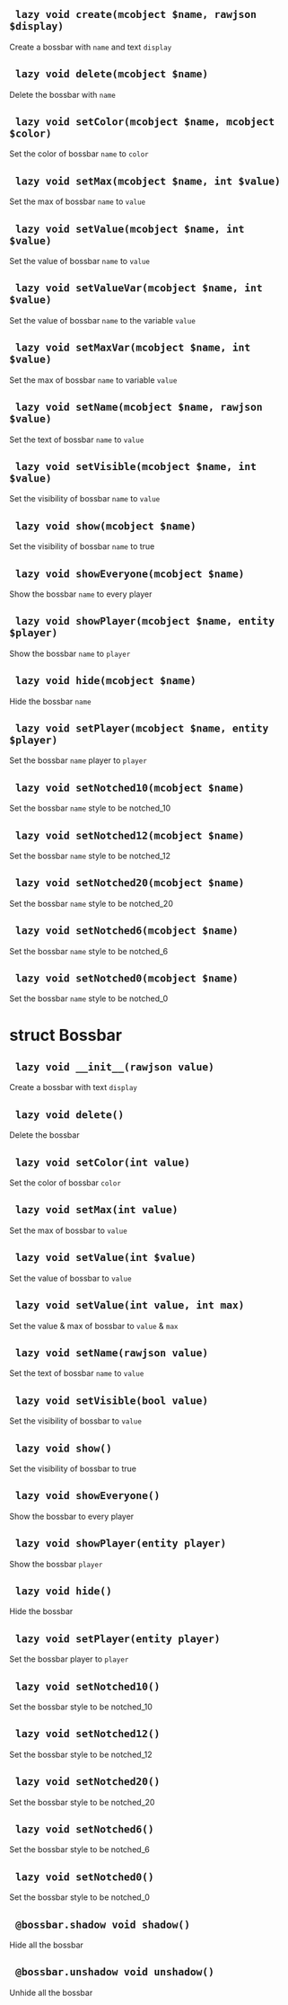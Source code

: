## ` lazy void create(mcobject $name, rawjson $display)`
Create a bossbar with `name` and text `display`

## ` lazy void delete(mcobject $name)`
Delete the bossbar with `name`

## ` lazy void setColor(mcobject $name, mcobject $color)`
Set the color of bossbar `name` to `color`

## ` lazy void setMax(mcobject $name, int $value)`
Set the max of bossbar `name` to `value`

## ` lazy void setValue(mcobject $name, int $value)`
Set the value of bossbar `name` to `value`

## ` lazy void setValueVar(mcobject $name, int $value)`
Set the value of bossbar `name` to the variable `value`

## ` lazy void setMaxVar(mcobject $name, int $value)`
Set the max of bossbar `name` to variable `value`

## ` lazy void setName(mcobject $name, rawjson $value)`
Set the text of bossbar `name` to `value`

## ` lazy void setVisible(mcobject $name, int $value)`
Set the visibility of bossbar `name` to `value`

## ` lazy void show(mcobject $name)`
Set the visibility of bossbar `name` to true

## ` lazy void showEveryone(mcobject $name)`
Show the bossbar `name` to every player

## ` lazy void showPlayer(mcobject $name, entity $player)`
Show the bossbar `name` to `player`

## ` lazy void hide(mcobject $name)`
Hide the bossbar `name`

## ` lazy void setPlayer(mcobject $name, entity $player)`
Set the bossbar `name` player to `player`

## ` lazy void setNotched10(mcobject $name)`
Set the bossbar `name` style to be notched_10

## ` lazy void setNotched12(mcobject $name)`
Set the bossbar `name` style to be notched_12

## ` lazy void setNotched20(mcobject $name)`
Set the bossbar `name` style to be notched_20

## ` lazy void setNotched6(mcobject $name)`
Set the bossbar `name` style to be notched_6

## ` lazy void setNotched0(mcobject $name)`
Set the bossbar `name` style to be notched_0

# struct Bossbar


## ` lazy void __init__(rawjson value)`
Create a bossbar with text `display`

## ` lazy void delete()`
Delete the bossbar

## ` lazy void setColor(int value)`
Set the color of bossbar `color`

## ` lazy void setMax(int value)`
Set the max of bossbar to `value`

## ` lazy void setValue(int $value)`
Set the value of bossbar to `value`

## ` lazy void setValue(int value, int max)`
Set the value & max of bossbar to `value` & `max`

## ` lazy void setName(rawjson value)`
Set the text of bossbar `name` to `value`

## ` lazy void setVisible(bool value)`
Set the visibility of bossbar to `value`

## ` lazy void show()`
Set the visibility of bossbar to true

## ` lazy void showEveryone()`
Show the bossbar to every player

## ` lazy void showPlayer(entity player)`
Show the bossbar `player`

## ` lazy void hide()`
Hide the bossbar

## ` lazy void setPlayer(entity player)`
Set the bossbar player to `player`

## ` lazy void setNotched10()`
Set the bossbar style to be notched_10

## ` lazy void setNotched12()`
Set the bossbar style to be notched_12

## ` lazy void setNotched20()`
Set the bossbar style to be notched_20

## ` lazy void setNotched6()`
Set the bossbar style to be notched_6

## ` lazy void setNotched0()`
Set the bossbar style to be notched_0

## ` @bossbar.shadow void shadow()`
Hide all the bossbar

## ` @bossbar.unshadow void unshadow()`
Unhide all the bossbar




